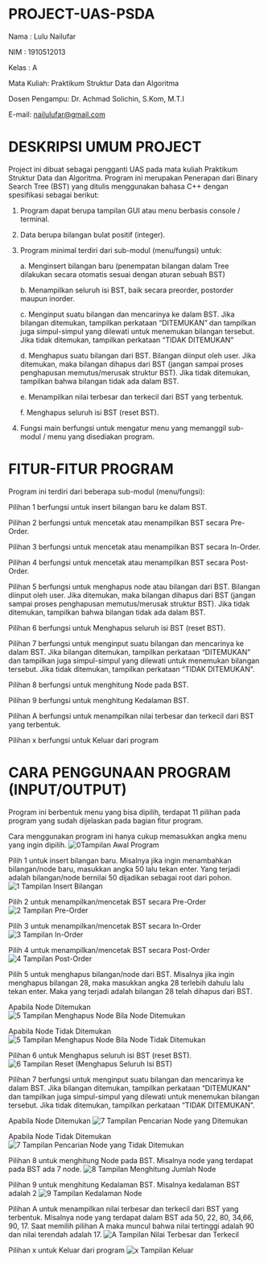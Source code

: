 # PROJECT-UAS-PSDA
Nama  : Lulu Nailufar

NIM   : 1910512013

Kelas : A

Mata Kuliah: Praktikum Struktur Data dan Algoritma

Dosen Pengampu: Dr. Achmad Solichin, S.Kom, M.T.I

E-mail: nailulufar@gmail.com

# DESKRIPSI UMUM PROJECT
Project ini dibuat sebagai pengganti UAS pada mata kuliah Praktikum Struktur Data dan Algoritma. Program ini merupakan Penerapan dari Binary Search Tree (BST) yang ditulis menggunakan bahasa C++ dengan spesifikasi sebagai berikut:      
  1. Program dapat berupa tampilan GUI atau menu berbasis console / terminal.
  2. Data berupa bilangan bulat positif (integer).
  3. Program minimal terdiri dari sub-modul (menu/fungsi) untuk:
      
       a. Menginsert bilangan baru (penempatan bilangan dalam Tree dilakukan secara otomatis sesuai dengan aturan sebuah BST)
      
       b. Menampilkan seluruh isi BST, baik secara preorder, postorder maupun inorder.
       
       c. Menginput suatu bilangan dan mencarinya ke dalam BST. Jika bilangan ditemukan, tampilkan perkataan “DITEMUKAN” dan tampilkan 
         juga simpul-simpul yang dilewati untuk menemukan bilangan tersebut. Jika tidak ditemukan, tampilkan perkataan “TIDAK DITEMUKAN”
      
       d. Menghapus suatu bilangan dari BST. Bilangan diinput oleh user. Jika ditemukan, maka bilangan dihapus dari BST (jangan sampai
         proses penghapusan memutus/merusak struktur BST). Jika tidak ditemukan, tampilkan bahwa bilangan tidak ada dalam BST.
      
       e. Menampilkan nilai terbesar dan terkecil dari BST yang terbentuk.
      
       f. Menghapus seluruh isi BST (reset BST).
  4. Fungsi main berfungsi untuk mengatur menu yang memanggil sub-modul / menu yang disediakan program.

# FITUR-FITUR PROGRAM
Program ini terdiri dari beberapa sub-modul (menu/fungsi):
  
  Pilihan 1 berfungsi untuk insert bilangan baru ke dalam BST.
  
  Pilihan 2 berfungsi untuk mencetak atau menampilkan BST secara Pre-Order.
  
  Pilihan 3 berfungsi untuk mencetak atau menampilkan BST secara In-Order.
  
  Pilihan 4 berfungsi untuk mencetak atau menampilkan BST secara Post-Order.
  
  Pilihan 5 berfungsi untuk menghapus node atau bilangan dari BST. Bilangan diinput oleh user. Jika ditemukan, maka 
  bilangan dihapus dari BST (jangan sampai proses penghapusan memutus/merusak struktur BST). Jika tidak ditemukan, tampilkan bahwa 
  bilangan tidak ada dalam BST.
  
  Pilihan 6 berfungsi untuk Menghapus seluruh isi BST (reset BST).
  
  Pilihan 7 berfungsi untuk menginput suatu bilangan dan mencarinya ke dalam BST. Jika bilangan ditemukan, tampilkan perkataan 
  “DITEMUKAN”   dan tampilkan juga simpul-simpul yang dilewati untuk menemukan bilangan tersebut. Jika tidak ditemukan, tampilkan 
  perkataan “TIDAK DITEMUKAN".
  
  Pilihan 8 berfungsi untuk menghitung Node pada BST.
  
  Pilihan 9 berfungsi untuk menghitung Kedalaman BST.
  
  Pilihan A berfungsi untuk menampilkan nilai terbesar dan terkecil dari BST yang terbentuk.
  
  Pilihan x berfungsi untuk Keluar dari program
  
# CARA PENGGUNAAN PROGRAM (INPUT/OUTPUT)
Program ini berbentuk menu yang bisa dipilih, terdapat 11 pilihan pada program yang sudah dijelaskan pada bagian fitur program. 

Cara menggunakan program ini hanya cukup memasukkan angka menu yang ingin dipilih.
![0Tampilan Awal Program](https://user-images.githubusercontent.com/66952269/84756152-a1ce0e80-afec-11ea-8eb7-8685a6630ae1.png)


Pilih 1 untuk insert bilangan baru. Misalnya jika ingin menambahkan bilangan/node baru, masukkan angka 50 lalu tekan enter. Yang terjadi 
adalah bilangan/node bernilai 50 dijadikan sebagai root dari pohon.
![1  Tampilan Insert Bilangan](https://user-images.githubusercontent.com/66952269/84756459-05f0d280-afed-11ea-834a-94d834456bc9.png)

Pilih 2 untuk menampilkan/mencetak BST secara Pre-Order
![2  Tampilan Pre-Order](https://user-images.githubusercontent.com/66952269/84756467-07ba9600-afed-11ea-92fe-3f417ca46391.png)

Pilih 3 untuk menampilkan/mencetak BST secara In-Order
![3  Tampilan In-Order](https://user-images.githubusercontent.com/66952269/84756469-08ebc300-afed-11ea-8962-35951975ef6b.png)

Pilih 4 untuk menampilkan/mencetak BST secara Post-Order
![4  Tampilan Post-Order](https://user-images.githubusercontent.com/66952269/84756475-0a1cf000-afed-11ea-8173-a9c4992c7613.png)

Pilih 5 untuk menghapus bilangan/node dari BST. Misalnya jika ingin menghapus bilangan 28, maka masukkan angka 28 terlebih dahulu lalu tekan enter. Maka yang terjadi adalah bilangan 28 telah dihapus dari BST.

  Apabila Node Ditemukan
  ![5  Tampilan Menghapus Node Bila Node Ditemukan](https://user-images.githubusercontent.com/66952269/84758223-5ec16a80-afef-11ea-8962-9af37613f62a.png)
  
  Apabila Node Tidak Ditemukan
 ![5  Tampilan Menghapus Node Bila Node Tidak Ditemukan](https://user-images.githubusercontent.com/66952269/84758233-6123c480-afef-11ea-8b8e-55adbe7239b1.png)

Pilihan 6 untuk Menghapus seluruh isi BST (reset BST).
![6  Tampilan Reset (Menghapus Seluruh Isi BST)](https://user-images.githubusercontent.com/66952269/84756482-0be6b380-afed-11ea-8ca2-d360eacc0084.png)

Pilihan 7 berfungsi untuk menginput suatu bilangan dan mencarinya ke dalam BST. Jika bilangan ditemukan, tampilkan perkataan 
“DITEMUKAN”   dan tampilkan juga simpul-simpul yang dilewati untuk menemukan bilangan tersebut. Jika tidak ditemukan, tampilkan 
perkataan “TIDAK DITEMUKAN".

Apabila Node Ditemukan
![7  Tampilan Pencarian Node yang Ditemukan](https://user-images.githubusercontent.com/66952269/84759725-510ce480-aff1-11ea-89e7-a7c37743c39e.png)
  
Apabila Node Tidak Ditemukan
![7  Tampilan Pencarian Node yang Tidak Ditemukan](https://user-images.githubusercontent.com/66952269/84759733-523e1180-aff1-11ea-9f0e-2c84e207c012.png)

Pilihan 8 untuk menghitung Node pada BST. Misalnya node yang terdapat pada BST ada 7 node.
![8  Tampilan Menghitung Jumlah Node](https://user-images.githubusercontent.com/66952269/84756494-1143fe00-afed-11ea-9ea1-5e67f6bf21d9.png)

Pilihan 9 untuk menghitung Kedalaman BST. Misalnya kedalaman BST adalah 2
![9  Tampilan Kedalaman Node](https://user-images.githubusercontent.com/66952269/84756496-12752b00-afed-11ea-80bf-1605e2d7f7be.png)

Pilihan A  untuk menampilkan nilai terbesar dan terkecil dari BST yang terbentuk. Misalnya node yang terdapat dalam BST ada 50, 22, 80, 34,66, 90, 17. Saat memilih pilihan A maka muncul bahwa nilai tertinggi adalah 90 dan nilai terendah adalah 17.
![A  Tampilan Nilai Terbesar dan Terkecil](https://user-images.githubusercontent.com/66952269/84756499-13a65800-afed-11ea-8238-d6a1e1e48d66.png)

Pilihan x untuk Keluar dari program
![x  Tampilan Keluar](https://user-images.githubusercontent.com/66952269/84756515-1608b200-afed-11ea-88e7-68e47d895c7a.png)
